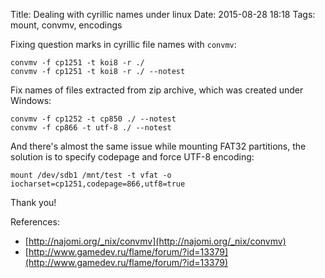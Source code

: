 Title: Dealing with cyrillic names under linux
Date: 2015-08-28 18:18
Tags: mount, convmv, encodings

Fixing question marks in cyrillic file names with `convmv`:

    convmv -f cp1251 -t koi8 -r ./
    convmv -f cp1251 -t koi8 -r ./ --notest

Fix names of files extracted from zip archive, which was created under Windows:

    convmv -f cp1252 -t cp850 ./ --notest
    convmv -f cp866 -t utf-8 ./ --notest

And there's almost the same issue while mounting FAT32 partitions, the solution is to specify codepage and force UTF-8 encoding:

    mount /dev/sdb1 /mnt/test -t vfat -o iocharset=cp1251,codepage=866,utf8=true

Thank you!

References:

- [http://najomi.org/_nix/convmv](http://najomi.org/_nix/convmv)
- [http://www.gamedev.ru/flame/forum/?id=13379](http://www.gamedev.ru/flame/forum/?id=13379)
